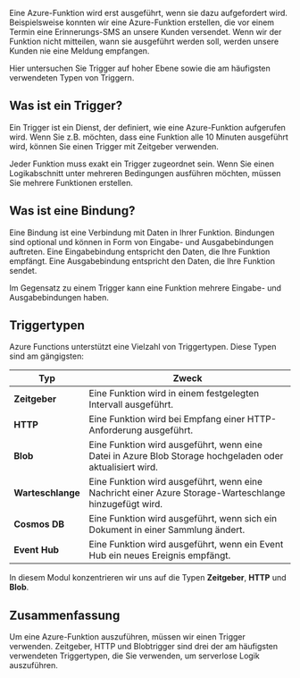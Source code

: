 Eine Azure-Funktion wird erst ausgeführt, wenn sie dazu aufgefordert wird. Beispielsweise konnten wir eine Azure-Funktion erstellen, die vor einem Termin eine Erinnerungs-SMS an unsere Kunden versendet. Wenn wir der Funktion nicht mitteilen, wann sie ausgeführt werden soll, werden unsere Kunden nie eine Meldung empfangen.

Hier untersuchen Sie Trigger auf hoher Ebene sowie die am häufigsten verwendeten Typen von Triggern.

## <a name="what-is-a-trigger"></a>Was ist ein Trigger?

Ein Trigger ist ein Dienst, der definiert, wie eine Azure-Funktion aufgerufen wird. Wenn Sie z.B. möchten, dass eine Funktion alle 10 Minuten ausgeführt wird, können Sie einen Trigger mit Zeitgeber verwenden.

Jeder Funktion muss exakt ein Trigger zugeordnet sein. Wenn Sie einen Logikabschnitt unter mehreren Bedingungen ausführen möchten, müssen Sie mehrere Funktionen erstellen.

## <a name="what-is-a-binding"></a>Was ist eine Bindung?

Eine Bindung ist eine Verbindung mit Daten in Ihrer Funktion. Bindungen sind optional und können in Form von Eingabe- und Ausgabebindungen auftreten. Eine Eingabebindung entspricht den Daten, die Ihre Funktion empfängt. Eine Ausgabebindung entspricht den Daten, die Ihre Funktion sendet.

Im Gegensatz zu einem Trigger kann eine Funktion mehrere Eingabe- und Ausgabebindungen haben.

## <a name="types-of-triggers"></a>Triggertypen

Azure Functions unterstützt eine Vielzahl von Triggertypen. Diese Typen sind am gängigsten:

| Typ | Zweck |
| --- | --- |
| **Zeitgeber** | Eine Funktion wird in einem festgelegten Intervall ausgeführt. |
| **HTTP** | Eine Funktion wird bei Empfang einer HTTP-Anforderung ausgeführt. |
| **Blob** | Eine Funktion wird ausgeführt, wenn eine Datei in Azure Blob Storage hochgeladen oder aktualisiert wird. |
| **Warteschlange** | Eine Funktion wird ausgeführt, wenn eine Nachricht einer Azure Storage-Warteschlange hinzugefügt wird. |
| **Cosmos DB** | Eine Funktion wird ausgeführt, wenn sich ein Dokument in einer Sammlung ändert. |
| **Event Hub** | Eine Funktion wird ausgeführt, wenn ein Event Hub ein neues Ereignis empfängt. |

In diesem Modul konzentrieren wir uns auf die Typen **Zeitgeber**, **HTTP** und **Blob**.

## <a name="summary"></a>Zusammenfassung

Um eine Azure-Funktion auszuführen, müssen wir einen Trigger verwenden. Zeitgeber, HTTP und Blobtrigger sind drei der am häufigsten verwendeten Triggertypen, die Sie verwenden, um serverlose Logik auszuführen.
